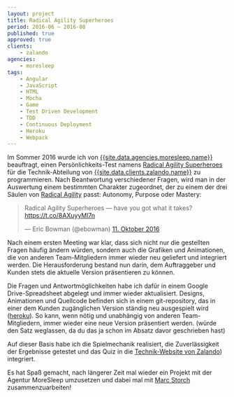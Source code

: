 ```yaml
---
layout: project
title: Radical Agility Superheroes
period: 2016-06 – 2016-08
published: true
approved: true
clients:
    - zalando
agencies:
    - moresleep
tags:
    - Angular
    - JavaScript
    - HTML
    - Mocha
    - Game
    - Test Driven Development
    - TDD
    - Continuous Deployment
    - Heroku
    - Webpack
---
```

Im Sommer 2016 wurde ich von [{{site.data.agencies.moresleep.name}}](site.data.agencies.moresleep.url) beauftragt, einen Persönlichkeits-Test namens [Radical Agility Superheroes](https://tech.zalando.com/radical-agility-superheroes/) für die Technik-Abteilung von [{{site.data.clients.zalando.name}}]({{site.data.clients.zalando.url}}) zu programmieren. Nach Beantwortung verschiedener Fragen, wird man in der Auswertung einem bestimmten Charakter zugeordnet, der zu einem der drei Säulen von [Radical Agility](https://blog.zalando.de/de/blog/ein-jahr-radical-agility-ein-resuemee) passt: Autonomy, Purpose oder Mastery:

<blockquote class="twitter-tweet" data-lang="de"><p lang="en" dir="ltr">Radical Agility Superheroes — have you got what it takes? <a href="https://t.co/8AXuyyMl7n">https://t.co/8AXuyyMl7n</a></p>&mdash; Eric Bowman (@ebowman) <a href="https://twitter.com/ebowman/status/785792855444946944">11. Oktober 2016</a></blockquote>
<script async src="//platform.twitter.com/widgets.js" charset="utf-8"></script>

Nach einem ersten Meeting war klar, dass sich nicht nur die gestellten Fragen häufig ändern würden, sondern auch die Grafiken und Animationen, die von anderen Team-Mitgliedern immer wieder neu geliefert und integriert werden. Die Herausforderung bestand nun darin, dem Auftraggeber und Kunden stets die aktuelle Version präsentieren zu können.

Die Fragen und Antwortmöglichkeiten habe ich dafür in einem Google Drive-Spreadsheet abgelegt und immer wieder aktualisiert. Designs, Animationen und Quellcode befinden sich in einem git-repository, das in einer dem Kunden zugänglichen Version ständig neu ausgespielt wird ([heroku](https://www.heroku.com)). So kann, wenn nötig und unabhängig von anderen Team-Mitgliedern, immer wieder eine neue Version präsentiert werden. (würde den Satz weglassen, da du das ja schon im Absatz davor geschrieben hast)

Auf dieser Basis habe ich die Spielmechanik realisiert, die Zuverlässigkeit der Ergebnisse getestet und das Quiz in die [Technik-Website von Zalando](https://tech.zalando.com/)) integriert.

Es hat Spaß gemacht, nach längerer Zeit mal wieder ein Projekt mit der Agentur MoreSleep umzusetzen und dabei mal mit [Marc Storch](http://www.gopogo.de/)  zusammenzuarbeiten!
